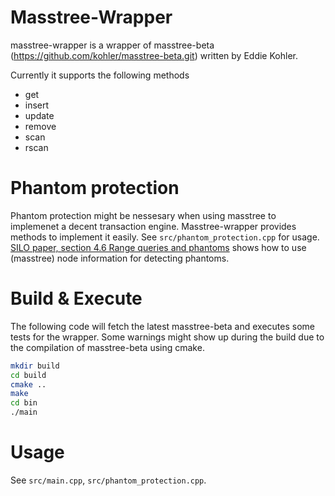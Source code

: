  # Masstree-Wrapper

masstree-wrapper is a wrapper of masstree-beta (https://github.com/kohler/masstree-beta.git) written by Eddie Kohler.

Currently it supports the following methods

- get
- insert
- update
- remove
- scan
- rscan

# Phantom protection

Phantom protection might be nessesary when using masstree to implemenet a decent transaction engine. Masstree-wrapper provides methods to implement it easily. See `src/phantom_protection.cpp` for usage. [SILO paper, section 4.6 Range queries and phantoms](https://wzheng.github.io/silo.pdf) shows how to use (masstree) node information for detecting phantoms.
# Build & Execute

The following code will fetch the latest masstree-beta and executes some tests for the wrapper. Some warnings might show up during the build due to the compilation of masstree-beta using cmake.

```sh
mkdir build
cd build
cmake ..
make
cd bin
./main
```

# Usage

See `src/main.cpp`, `src/phantom_protection.cpp`.